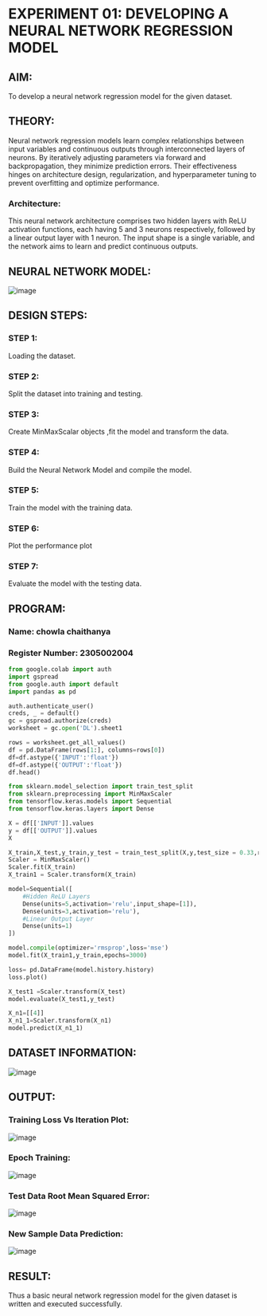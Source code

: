 # EXPERIMENT 01: DEVELOPING A NEURAL NETWORK REGRESSION MODEL
## AIM:
To develop a neural network regression model for the given dataset.

## THEORY:
Neural network regression models learn complex relationships between input variables and continuous outputs through interconnected layers of neurons. By iteratively adjusting parameters via forward and backpropagation, they minimize prediction errors. Their effectiveness hinges on architecture design, regularization, and hyperparameter tuning to prevent overfitting and optimize performance.
### Architecture:
  This neural network architecture comprises two hidden layers with ReLU activation functions, each having 5 and 3 neurons respectively, followed by a linear output layer with 1 neuron. The input shape is a single variable, and the network aims to learn and predict continuous outputs.

## NEURAL NETWORK MODEL:
![image](https://github.com/Rithigasri/basic-nn-model/assets/93427256/de6017e4-fcd7-4a31-abbd-9a36bd7ae689)

## DESIGN STEPS:
### STEP 1:
Loading the dataset.
### STEP 2:
Split the dataset into training and testing.
### STEP 3:
Create MinMaxScalar objects ,fit the model and transform the data.
### STEP 4:
Build the Neural Network Model and compile the model.
### STEP 5:
Train the model with the training data.
### STEP 6:
Plot the performance plot
### STEP 7:
Evaluate the model with the testing data.
## PROGRAM:
### Name: chowla chaithanya
### Register Number: 2305002004
```python
from google.colab import auth
import gspread
from google.auth import default
import pandas as pd

auth.authenticate_user()
creds, _ = default()
gc = gspread.authorize(creds)
worksheet = gc.open('DL').sheet1

rows = worksheet.get_all_values()
df = pd.DataFrame(rows[1:], columns=rows[0])
df=df.astype({'INPUT':'float'})
df=df.astype({'OUTPUT':'float'})
df.head()

from sklearn.model_selection import train_test_split
from sklearn.preprocessing import MinMaxScaler
from tensorflow.keras.models import Sequential
from tensorflow.keras.layers import Dense

X = df[['INPUT']].values
y = df[['OUTPUT']].values
X

X_train,X_test,y_train,y_test = train_test_split(X,y,test_size = 0.33,random_state = 33)
Scaler = MinMaxScaler()
Scaler.fit(X_train)
X_train1 = Scaler.transform(X_train)

model=Sequential([
    #Hidden ReLU Layers
    Dense(units=5,activation='relu',input_shape=[1]),
    Dense(units=3,activation='relu'),
    #Linear Output Layer
    Dense(units=1)
])

model.compile(optimizer='rmsprop',loss='mse')
model.fit(X_train1,y_train,epochs=3000)

loss= pd.DataFrame(model.history.history)
loss.plot()

X_test1 =Scaler.transform(X_test)
model.evaluate(X_test1,y_test)

X_n1=[[4]]
X_n1_1=Scaler.transform(X_n1)
model.predict(X_n1_1)

```
## DATASET INFORMATION:
![image](https://github.com/Rithigasri/basic-nn-model/assets/93427256/cdef71ea-4774-4bf2-baf2-9d7dae7d9592)


## OUTPUT:
### Training Loss Vs Iteration Plot:
![image](https://github.com/Rithigasri/basic-nn-model/assets/93427256/a7b48087-1179-4781-8786-e3d160344202)
### Epoch Training:
![image](https://github.com/Rithigasri/basic-nn-model/assets/93427256/1247ecf7-80e4-4443-ab84-c09d0cd4d541)
### Test Data Root Mean Squared Error:
![image](https://github.com/Rithigasri/basic-nn-model/assets/93427256/0114d30a-8081-4205-a158-95efe5450804)
### New Sample Data Prediction:
![image](https://github.com/Rithigasri/basic-nn-model/assets/93427256/ea52cc7b-b09f-400c-90e8-a8170793c2ef)


## RESULT:
Thus a basic neural network regression model for the given dataset is written and executed successfully.
